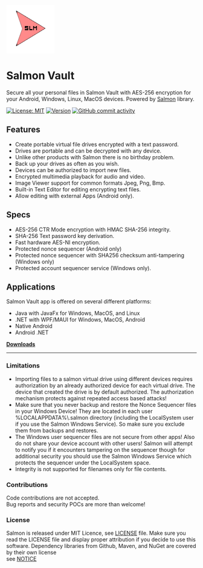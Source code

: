 ![alt text](https://github.com/mku11/Salmon-Vault/blob/wip/common/common-res/icons/logo.png)

# Salmon Vault
Secure all your personal files in Salmon Vault with AES-256 encryption for your Android, Windows, Linux, MacOS devices. 
Powered by [Salmon](https://github.com/mku11/Salmon-AES-CTR) library.

[![License: MIT](https://img.shields.io/github/license/mku11/Salmon-Vault.svg)](LICENSE)
[![Version](https://img.shields.io/badge/version-2.0.0-blue)](https://github.com/mku11/Salmon-Vault/releases)
[![GitHub commit activity](https://img.shields.io/github/commit-activity/m/mku11/Salmon-Vault)](https://github.com/mku11/Salmon-Vault/commits/master)

## Features
* Create portable virtual file drives encrypted with a text password.
* Drives are portable and can be decrypted with any device.
* Unlike other products with Salmon there is no birthday problem.
* Back up your drives as often as you wish.
* Devices can be authorized to import new files.
* Encrypted multimedia playback for audio and video.
* Image Viewer support for common formats Jpeg, Png, Bmp.
* Built-in Text Editor for editing encrypting text files.
* Allow editing with external Apps (Android only).

## Specs
* AES-256 CTR Mode encryption with HMAC SHA-256 integrity.
* SHA-256 Text password key derivation.
* Fast hardware AES-NI encryption.
* Protected nonce sequencer (Android only)
* Protected nonce sequencer with SHA256 checksum anti-tampering (Windows only)
* Protected account sequencer service (Windows only).

## Applications
Salmon Vault app is offered on several different platforms:  
* Java with JavaFx for Windows, MacOS, and Linux
* .NET with WPF/MAUI for Windows, MacOS, Android
* Native Android
* Android .NET

[**Downloads**](https://github.com/mku11/Salmon-Vault/releases)

---

### Limitations
* Importing files to a salmon virtual drive using different devices requires authorization by an already authorized device for each  virtual drive. The device that created the drive is by default authorized. The authorization mechanism protects against repeated access based attacks!
* Make sure that you never backup and restore the Nonce Sequencer files in your Windows Device! They are located in each user %LOCALAPPDATA%\\.salmon directory (including the LocalSystem user if you use the Salmon Windows Service). So make sure you exclude them from backups and restores.
* The Windows user sequencer files are not secure from other apps! Also do not share your device account with other users! Salmon will attempt to notify you if it encounters tampering on the sequencer though for additional security you should use the Salmon Windows Service which protects the sequencer under the LocalSystem space.
* Integrity is not supported for filenames only for file contents.

### Contributions
Code contributions are not accepted.  
Bug reports and security POCs are more than welcome!  
  
### License
Salmon is released under MIT Licence, see [LICENSE](https://github.com/mku11/Salmon-Vault/blob/main/LICENSE) file.
Make sure you read the LICENSE file and display proper attribution if you decide to use this software.
Dependency libraries from Github, Maven, and NuGet are covered by their own license  
see [NOTICE](https://github.com/mku11/Salmon-Vault/blob/main/LICENSE)  
